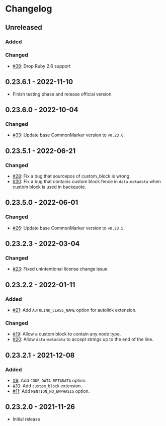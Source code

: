 # Changelog

## Unreleased

### Added

### Changed

- [#38](https://github.com/increments/qiita_marker/pull/38): Drop Ruby 2.6 support

## 0.23.6.1 - 2022-11-10

- Finish testing phase and release official version.

## 0.23.6.0 - 2022-10-04

### Changed

- [#33](https://github.com/increments/qiita_marker/pull/33): Update base CommonMarker version to `v0.23.6`.

## 0.23.5.1 - 2022-06-21

### Changed

- [#28](https://github.com/increments/qiita_marker/pull/28): Fix a bug that sourcepos of custom_block is wrong.
- [#30](https://github.com/increments/qiita_marker/pull/30): Fix a bug that contains custom block fence in `data-metadata` when custom block is used in backquote.

## 0.23.5.0 - 2022-06-01

### Changed

- [#26](https://github.com/increments/qiita_marker/pull/26): Update base CommonMarker version to `v0.23.5`.

## 0.23.2.3 - 2022-03-04

### Changed

- [#23](https://github.com/increments/qiita_marker/pull/23): Fixed unintentional license change issue

## 0.23.2.2 - 2022-01-11

### Added

- [#21](https://github.com/increments/qiita_marker/pull/21): Add `AUTOLINK_CLASS_NAME` option for autolink extension.

### Changed

- [#19](https://github.com/increments/qiita_marker/pull/19): Allow a custom block to contain any node type.
- [#20](https://github.com/increments/qiita_marker/pull/20): Allow `data-metadata` to accept strings up to the end of the line.

## 0.23.2.1 - 2021-12-08

### Added

- [#9](https://github.com/increments/qiita_marker/pull/9): Add `CODE_DATA_METADATA` option.
- [#10](https://github.com/increments/qiita_marker/pull/10): Add `custom_block` extension.
- [#11](https://github.com/increments/qiita_marker/pull/11): Add `MENTION_NO_EMPHASIS` option.

## 0.23.2.0 - 2021-11-26

- Initial release
